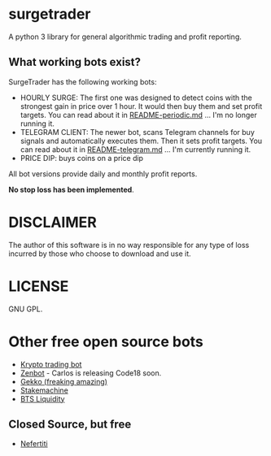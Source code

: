 # surgetrader
A python 3 library for general algorithmic trading and profit reporting.

## What working bots exist?

SurgeTrader has the following working bots:

* HOURLY SURGE: The first one was designed to detect coins with the strongest gain in price over 1 hour. It would then buy them and set profit targets. You can read about it in [README-periodic.md](README-periodic.md)  ... I'm no longer running it.
* TELEGRAM CLIENT: The newer bot, scans Telegram channels for buy signals and automatically executes them. Then it sets profit targets. You can read about it in [README-telegram.md](README-telegram.md) ... I'm currently running it.
* PRICE DIP: buys coins on a price dip

All bot versions provide daily and monthly profit reports.

**No stop loss has been implemented**.

# DISCLAIMER

The author of this software is in no way responsible for any type of loss incurred
by those who choose to download and use it.

# LICENSE

GNU GPL.

# Other free open source bots

* [Krypto trading bot](https://github.com/ctubio/Krypto-trading-bot)
* [Zenbot](https://jaynagpaul.com/algorithmic-crypto-trading) - Carlos is releasing Code18 soon.
* [Gekko (freaking amazing)](https://gekko.wizb.it/)
* [Stakemachine](https://github.com/xeroc/stakemachine)
* [BTS Liquidity](https://github.com/linouxis9/bitshares2-liquiditybots)


## Closed Source, but free

* [Nefertiti](https://nefertiti-tradebot.com/)
